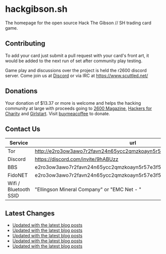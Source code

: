 # hackgibson.sh
The homepage for the open source Hack The Gibson // SH trading card game.


## Contributing

To add your card just submit a pull request with your card's front art, it would be added to the next run of set after community play testing.

Game play and discussions over the project is held the r2600 discord server. Come join us at [Discord](https://discord.com/invite/9hABUzz) or via IRC at https://www.scuttled.net/


## Donations

Your donation of $13.37 or more is welcome and helps the hacking community at large with proceeds going to [2600 Magazine](https://2600.com/), [Hackers for Charity](https://hackersforcharity.org) and [Girlstart](https://girlstart.org).  Visit [buymeacoffee](https://www.buymeacoffee.com/hackgibson.sh) to donate.


## Contact Us

Service | url
-|-
Tor | http://e2ro3ow3awo7r2favn24n65ycc2qmzkoayn5r57e3f56nvjwdcgg32ad.onion
Discord | https://discord.com/invite/9hABUzz
BBS | e2ro3ow3awo7r2favn24n65ycc2qmzkoayn5r57e3f56nvjwdcgg32ad.onion:23
FidoNET | e2ro3ow3awo7r2favn24n65ycc2qmzkoayn5r57e3f56nvjwdcgg32ad.onion:24554
Wifi / Bluetooth SSID | "Ellingson Mineral Company" or "EMC Net - <fidonet address>"

## Latest Changes
<!-- BLOG-POST-LIST:START -->
- [Updated with the latest blog posts](https://github.com/DFW2600/hackgibson.sh/commit/57d8c9aae1408a9a889df212d0aa0bc4c598f44b)
- [Updated with the latest blog posts](https://github.com/DFW2600/hackgibson.sh/commit/05b885633e4b985dbc56ef72d9863857067a227f)
- [Updated with the latest blog posts](https://github.com/DFW2600/hackgibson.sh/commit/26a8dd5ac01b885c417c853cab700cce40ddf64c)
- [Updated with the latest blog posts](https://github.com/DFW2600/hackgibson.sh/commit/9d6599103b25ff8cce35570db0386d898bc9a699)
- [Updated with the latest blog posts](https://github.com/DFW2600/hackgibson.sh/commit/0ffa91fc4385d13dfa5b5a4a051391297c4e01e3)
<!-- BLOG-POST-LIST:END -->

